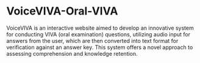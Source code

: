 # VoiceVIVA-Oral-VIVA
VoiceVIVA is an interactive website aimed to develop an innovative system for conducting VIVA (oral examination) questions, utilizing audio input for answers from the user, which are then converted into text format for verification against an answer key. This system offers a novel approach to assessing comprehension and knowledge retention.
